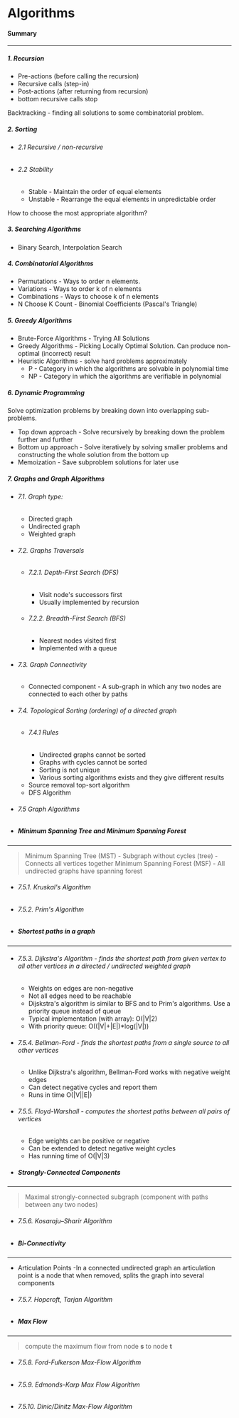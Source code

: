 # Algorithms
#### Summary
---
##### 1. Recursion
- Pre-actions (before calling the recursion)
- Recursive calls (step-in)
- Post-actions (after returning from recursion)
- bottom recursive calls stop

 Backtracking - finding all solutions to some combinatorial problem.
 
##### 2. Sorting
- ###### 2.1 Recursive / non-recursive
 - ###### 2.2 Stability
   - Stable - Maintain the order of equal elements
   - Unstable - Rearrange the equal elements in unpredictable order

How to choose the most appropriate algorithm?
##### 3. Searching Algorithms
 - Binary Search, Interpolation Search
##### 4. Combinatorial Algorithms
- Permutations - Ways to order n elements.
- Variations - Ways to order k of n elements
- Combinations - Ways to choose k of n elements
- N Choose K Count - Binomial Coefficients (Pascal's Triangle)
##### 5. Greedy Algorithms
- Brute-Force Algorithms - Trying All Solutions
- Greedy Algorithms - Picking Locally Optimal Solution. Can produce non-optimal  (incorrect) result
- Heuristic Algorithms - solve hard problems approximately
  - P - Category in which the algorithms are solvable in polynomial time
  - NP - Category in which the algorithms are verifiable in polynomial
 
##### 6. Dynamic Programming
Solve optimization problems by breaking down into overlapping sub-problems.
 - Top down approach - Solve recursively by breaking down the problem further and further
 - Bottom up approach - Solve iteratively by solving smaller problems and constructing the whole solution from the bottom up
 - Memoization - Save subproblem solutions for later use
##### 7. Graphs and Graph Algorithms
- ###### 7.1. Graph type:
  - Directed graph
  - Undirected graph
  - Weighted graph
- ###### 7.2. Graphs Traversals
  - ###### 7.2.1. Depth-First Search (DFS)
    - Visit node's successors first
    - Usually implemented by recursion
  - ###### 7.2.2. Breadth-First Search (BFS)
    - Nearest nodes visited first
    - Implemented with a queue
- ###### 7.3. Graph Connectivity
  - Connected component - A sub-graph in which any two nodes are connected to each other by paths
- ###### 7.4. Topological Sorting (ordering) of a directed graph
  - ###### 7.4.1 Rules
     - Undirected graphs cannot be sorted
     - Graphs with cycles cannot be sorted
     - Sorting is not unique
     - Various sorting algorithms exists and they give different results
  - Source removal top-sort algorithm
  - DFS Algorithm
 - ###### 7.5 Graph Algorithms
 - ##### Minimum Spanning Tree and Minimum Spanning Forest
 ---
   > Minimum Spanning Tree (MST) 
     - Subgraph without cycles (tree)
     - Connects all vertices together
   > Minimum Spanning Forest (MSF) - All undirected graphs have spanning forest
 - ###### 7.5.1. Kruskal's Algorithm
 - ###### 7.5.2. Prim's Algorithm
 - ##### Shortest paths in a graph
 ---
 - ###### 7.5.3. Dijkstra's Algorithm - finds the shortest path from given vertex to all other vertices in a directed / undirected weighted graph
   - Weights on edges are non-negative
   - Not all edges need to be reachable
   - Dijskstra's algorithm is similar to BFS and to Prim's algorithms. Use a priority queue instead of queue
   - Typical implementation (with array): O(|V|2)
   - With priority queue: O((|V|+|E|)*log(|V|))
 - ###### 7.5.4. Bellman-Ford - finds the shortest paths from a single source to all other vertices
   - Unlike Dijkstra's algorithm, Bellman-Ford works with negative weight edges
   - Can detect negative cycles and report them
   - Runs in time O(|V||E|)
 - ###### 7.5.5. Floyd-Warshall - computes the shortest paths between all pairs of vertices
   - Edge weights can be positive or negative
   - Can be extended to detect negative weight cycles
   - Has running time of O(|V|3)
 - ##### Strongly-Connected Components 
 ---
> Maximal strongly-connected subgraph (component with paths between any two nodes)
 - ###### 7.5.6. Kosaraju–Sharir Algorithm
 - ##### Bi-Connectivity
 ---
   - Articulation Points -In a connected undirected graph an articulation point is a node that when removed, splits the graph into several components
   - ###### 7.5.7. Hopcroft, Tarjan Algorithm
  - ##### Max Flow
 ---   
 > compute the maximum flow from node **s** to node **t**
 - ###### 7.5.8. Ford-Fulkerson Max-Flow Algorithm
 - ###### 7.5.9. Edmonds-Karp Max Flow Algorithm
 - ###### 7.5.10. Dinic/Dinitz Max-Flow Algorithm